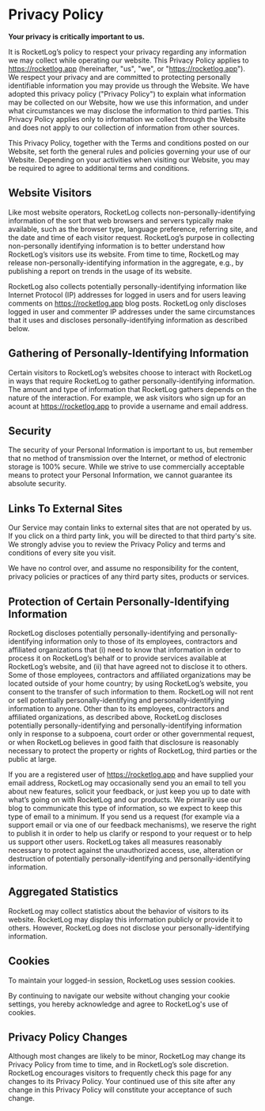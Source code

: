 # Privacy Policy

<strong>Your privacy is critically important to us.</strong>

It is RocketLog’s policy to respect your privacy regarding any information we may collect while operating our website. This Privacy Policy applies to https://rocketlog.app (hereinafter, "us", "we", or "https://rocketlog.app"). We respect your privacy and are committed to protecting personally identifiable information you may provide us through the Website. We have adopted this privacy policy ("Privacy Policy") to explain what information may be collected on our Website, how we use this information, and under what circumstances we may disclose the information to third parties. This Privacy Policy applies only to information we collect through the Website and does not apply to our collection of information from other sources.

This Privacy Policy, together with the Terms and conditions posted on our Website, set forth the general rules and policies governing your use of our Website. Depending on your activities when visiting our Website, you may be required to agree to additional terms and conditions.

## Website Visitors

Like most website operators, RocketLog collects non-personally-identifying information of the sort that web browsers and servers typically make available, such as the browser type, language preference, referring site, and the date and time of each visitor request. RocketLog’s purpose in collecting non-personally identifying information is to better understand how RocketLog’s visitors use its website. From time to time, RocketLog may release non-personally-identifying information in the aggregate, e.g., by publishing a report on trends in the usage of its website.

RocketLog also collects potentially personally-identifying information like Internet Protocol (IP) addresses for logged in users and for users leaving comments on https://rocketlog.app blog posts. RocketLog only discloses logged in user and commenter IP addresses under the same circumstances that it uses and discloses personally-identifying information as described below.

## Gathering of Personally-Identifying Information

Certain visitors to RocketLog’s websites choose to interact with RocketLog in ways that require RocketLog to gather personally-identifying information. The amount and type of information that RocketLog gathers depends on the nature of the interaction. For example, we ask visitors who sign up for an acount at https://rocketlog.app to provide a username and email address.

## Security

The security of your Personal Information is important to us, but remember that no method of transmission over the Internet, or method of electronic storage is 100% secure. While we strive to use commercially acceptable means to protect your Personal Information, we cannot guarantee its absolute security.

## Links To External Sites

Our Service may contain links to external sites that are not operated by us. If you click on a third party link, you will be directed to that third party's site. We strongly advise you to review the Privacy Policy and terms and conditions of every site you visit.

We have no control over, and assume no responsibility for the content, privacy policies or practices of any third party sites, products or services.

## Protection of Certain Personally-Identifying Information

RocketLog discloses potentially personally-identifying and personally-identifying information only to those of its employees, contractors and affiliated organizations that (i) need to know that information in order to process it on RocketLog’s behalf or to provide services available at RocketLog’s website, and (ii) that have agreed not to disclose it to others. Some of those employees, contractors and affiliated organizations may be located outside of your home country; by using RocketLog’s website, you consent to the transfer of such information to them. RocketLog will not rent or sell potentially personally-identifying and personally-identifying information to anyone. Other than to its employees, contractors and affiliated organizations, as described above, RocketLog discloses potentially personally-identifying and personally-identifying information only in response to a subpoena, court order or other governmental request, or when RocketLog believes in good faith that disclosure is reasonably necessary to protect the property or rights of RocketLog, third parties or the public at large.

If you are a registered user of https://rocketlog.app and have supplied your email address, RocketLog may occasionally send you an email to tell you about new features, solicit your feedback, or just keep you up to date with what’s going on with RocketLog and our products. We primarily use our blog to communicate this type of information, so we expect to keep this type of email to a minimum. If you send us a request (for example via a support email or via one of our feedback mechanisms), we reserve the right to publish it in order to help us clarify or respond to your request or to help us support other users. RocketLog takes all measures reasonably necessary to protect against the unauthorized access, use, alteration or destruction of potentially personally-identifying and personally-identifying information.

## Aggregated Statistics

RocketLog may collect statistics about the behavior of visitors to its website. RocketLog may display this information publicly or provide it to others. However, RocketLog does not disclose your personally-identifying information.

## Cookies

To maintain your logged-in session, RocketLog uses session cookies.

By continuing to navigate our website without changing your cookie settings, you hereby acknowledge and agree to RocketLog's use of cookies.

## Privacy Policy Changes

Although most changes are likely to be minor, RocketLog may change its Privacy Policy from time to time, and in RocketLog’s sole discretion. RocketLog encourages visitors to frequently check this page for any changes to its Privacy Policy. Your continued use of this site after any change in this Privacy Policy will constitute your acceptance of such change.
